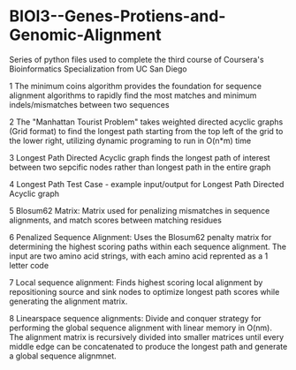 # BIOI3--Genes-Protiens-and-Genomic-Alignment
Series of python files used to complete the third course of Coursera's Bioinformatics Specialization from UC San Diego

1 The minimum coins algorithm provides the foundation for sequence alignment algorithms to rapidly find the most matches and minimum indels/mismatches between two sequences

2 The "Manhattan Tourist Problem" takes weighted directed acyclic graphs (Grid format) to find the longest path starting from the top left of the grid to the lower right, utilizing dynamic programing to run in O(n*m) time

3 Longest Path Directed Acyclic graph finds the longest path of interest between two sepcific nodes rather than longest path in the entire graph

4 Longest Path Test Case - example input/output for Longest Path Directed Acyclic graph

5 Blosum62 Matrix: Matrix used for penalizing mismatches in sequence alignments, and match scores between matching residues

6 Penalized Sequence Alignment: Uses the Blosum62 penalty matrix for determining the highest scoring paths within each sequence alignment. The input are two amino acid strings, with each amino acid reprented as a 1 letter code

7 Local sequence alignment: Finds highest scoring local alignment by repositioning source and sink nodes to optimize longest path scores while generating the alignment matrix.

8 Linearspace sequence alignments: Divide and conquer strategy for performing the global sequence alignment with linear memory in O(nm). The alignment matrix is recursively divided into smaller matrices until every middle edge can be concatenated to produce the longest path and generate a global sequence alignmnet.
